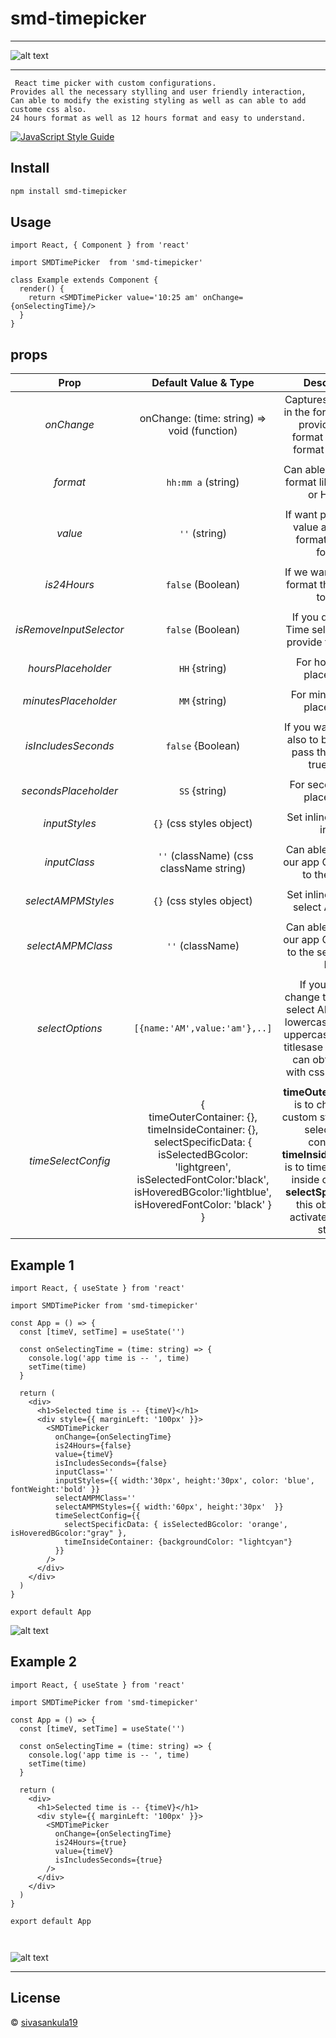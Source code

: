 # smd-timepicker


------------


![alt text](https://raw.githubusercontent.com/sivasankula19/smd-timepicker/master/src/Constants/smd-timepickergif.gif)


------------


	 React time picker with custom configurations.
	Provides all the necessary stylling and user friendly interaction,
	Can able to modify the existing styling as well as can able to add custome css also.
	24 hours format as well as 12 hours format and easy to understand.



[![JavaScript Style Guide](https://img.shields.io/badge/code_style-standard-brightgreen.svg)](https://standardjs.com)

## Install

```bash
npm install smd-timepicker
```

## Usage

```tsx
import React, { Component } from 'react'

import SMDTimePicker  from 'smd-timepicker'

class Example extends Component {
  render() {
    return <SMDTimePicker value='10:25 am' onChange={onSelectingTime}/>
  }
}
```
## props

| Prop				  | Default Value & Type 				 | Description  |
| :------------: |:---------------:| :---------------:|
|    *onChange*   | onChange: (time: string) => void (function)| Captures the output in the  format of user provided prop format or default format (`hh:mm a`)|
|						|								|											|
| *format*   			|  `hh:mm a`  (string)     		 |   Can able to pass the format like hh:mm a or HH:mm  |
|						|									|											|
| 		*value* 	 | `''` (string)  				|   If want pass default value as `hh:mm a`  format or `HH:mm` format		 |
|						|									|											|
| 	*is24Hours*  	 | `false` (Boolean)       	 |   If we want **24** hours format then set this to true|
|						|												|											|
| 	*isRemoveInputSelector*  	 | `false` (Boolean)       	 |  If you don't want Time select options provide this as true |
|						|												|											|
| *hoursPlaceholder*  |  `HH` {string)        | For hours input  placeholder |
|						|												|											|
|*minutesPlaceholder*|  `MM` {string)      | For minutes input placeholder  |
|						|												|											|
| *isIncludesSeconds* |  `false` {Boolean)  		    | If you want seconds  also to be included pass this prop as true value   	 |
|						|												|											|
|*secondsPlaceholder*|  `SS` {string)          | For seconds input placeholder  |
|						|												|											|
|  *inputStyles*   |  `{}` (css styles object)| Set inline styles for input |
|						|												|											|
|   *inputClass*     | ` ''` (className) (css className string)      | Can able to provide our app CSS classes to the inputs |
|						|												|											|
|   *selectAMPMStyles*    |  `{}` (css styles object)| Set inline styles for select AM or PM|
|						|												|											|
|   *selectAMPMClass*    |  `''` (className)       | Can able to provide our app CSS classes to the select AM or PM|
|						|												|											|
|  *selectOptions*|`[{name:'AM',value:'am'},..]`| If you want to change the name of select AM or PM as lowercase values or uppercase values or titlesase values, You can obtain those with css styles also  	|
|						|												|											|
|  *timeSelectConfig* | {<br />timeOuterContainer: {},<br /> timeInsideContainer: {}, <br /> selectSpecificData: {<br/> isSelectedBGcolor: 'lightgreen',<br />isSelectedFontColor:'black',<br />isHoveredBGcolor:'lightblue',<br /> isHoveredFontColor: 'black' }</br> }  |  **timeOuterContainer** is to change the custom styles for the select input container,  **timeInsideContainer** is to time data value inside container  , **selectSpecificData** this object is to activated element styles 	|


## Example 1
```tsx
import React, { useState } from 'react'

import SMDTimePicker from 'smd-timepicker'

const App = () => {
  const [timeV, setTime] = useState('')

  const onSelectingTime = (time: string) => {
    console.log('app time is -- ', time)
    setTime(time)
  }

  return (
    <div>
      <h1>Selected time is -- {timeV}</h1>
      <div style={{ marginLeft: '100px' }}>
        <SMDTimePicker
          onChange={onSelectingTime}
          is24Hours={false}
		  value={timeV}
          isIncludesSeconds={false}
          inputClass=''
          inputStyles={{ width:'30px', height:'30px', color: 'blue', fontWeight:'bold' }}
          selectAMPMClass=''
          selectAMPMStyles={{ width:'60px', height:'30px'  }}
          timeSelectConfig={{
            selectSpecificData: { isSelectedBGcolor: 'orange', isHoveredBGcolor:"gray" },
            timeInsideContainer: {backgroundColor: "lightcyan"}
          }}
        />
      </div>
    </div>
  )
}

export default App
````
![alt text](https://raw.githubusercontent.com/sivasankula19/smd-timepicker/master/src/Constants/example1add.PNG)

## Example 2

```tsx
import React, { useState } from 'react'

import SMDTimePicker from 'smd-timepicker'

const App = () => {
  const [timeV, setTime] = useState('')

  const onSelectingTime = (time: string) => {
    console.log('app time is -- ', time)
    setTime(time)
  }

  return (
    <div>
      <h1>Selected time is -- {timeV}</h1>
      <div style={{ marginLeft: '100px' }}>
        <SMDTimePicker
          onChange={onSelectingTime}
          is24Hours={true}
          value={timeV}
          isIncludesSeconds={true}
        />
      </div>
    </div>
  )
}

export default App



````




![alt text](https://raw.githubusercontent.com/sivasankula19/smd-timepicker/master/src/Constants/example2.PNG)




------

## License

 © [sivasankula19](https://github.com/sivasankula19)



